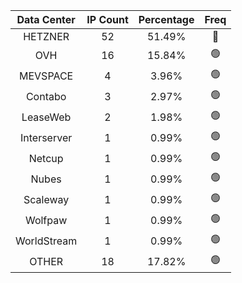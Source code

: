 | Data Center | IP Count | Percentage | Freq |
|:------------:|:--------:|:-----------:|:-----:|
| HETZNER | 52 | 51.49% | 🔴 |
| OVH | 16 | 15.84% | 🟢 |
| MEVSPACE | 4 | 3.96% | 🟢 |
| Contabo | 3 | 2.97% | 🟢 |
| LeaseWeb | 2 | 1.98% | 🟢 |
| Interserver | 1 | 0.99% | 🟢 |
| Netcup | 1 | 0.99% | 🟢 |
| Nubes | 1 | 0.99% | 🟢 |
| Scaleway | 1 | 0.99% | 🟢 |
| Wolfpaw | 1 | 0.99% | 🟢 |
| WorldStream | 1 | 0.99% | 🟢 |
| OTHER | 18 | 17.82% | 🟢 |